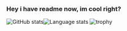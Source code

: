 ### Hey i have readme now, im cool right?
![GitHub stats](https://github-readme-stats.vercel.app/api?username=Dyzean&count_private=true&include_all_commits=true&show_icons=true&theme=tokyonight&hide_border=true)![Language stats](https://github-readme-stats.vercel.app/api/top-langs/?username=Dyzean&layout=compact&theme=tokyonight&hide_border=true)
![trophy](https://github-profile-trophy.vercel.app/?username=Dyzean&theme=tokyonight&no-frame=true)
